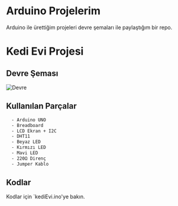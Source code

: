 
# Arduino Projelerim

Arduino ile ürettiğim projeleri devre şemaları ile paylaştığım bir repo.

# Kedi Evi Projesi



## Devre Şeması

![Devre](https://i.hizliresim.com/j8nf4rk.png)

  
## Kullanılan Parçalar

```bash
  - Arduino UNO
  - Breadboard
  - LCD Ekran + I2C
  - DHT11
  - Beyaz LED
  - Kırmızı LED
  - Mavi LED
  - 220Ω Direnç
  - Jumper Kablo
```

  
## Kodlar

Kodlar için `kediEvi.ino'ye bakın.

  
